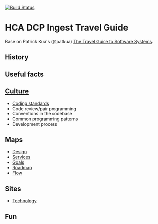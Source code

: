 [![Build Status](https://travis-ci.org/HumanCellAtlas/ingest-travel-guide.svg?branch=master)](https://travis-ci.org/HumanCellAtlas/ingest-travel-guide)

# HCA DCP Ingest Travel Guide

Base on Patrick Kua's (@patkua) [The Travel Guide to Software Systems](https://www.slideshare.net/thekua/the-travel-guide-to-software-systems).

## History

## Useful facts

## [Culture](pages/culture.md)
* [Coding standards](pages/culture.md#coding-standards)
* Code review/pair programming 
* Conventions in the codebase 
* Common programming patterns 
* Development process

## Maps
* [Design](pages/design.md)
* [Services](pages/services.md)
* [Goals](pages/goals.md)
* [Roadmap](pages/roadmap.md)
* [Flow](pages/flow.md)

## Sites
* [Technology](_pages/technology.md)

## Fun
